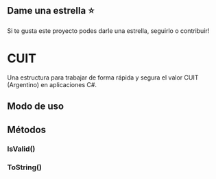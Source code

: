 ## Dame una estrella :star:
Si te gusta este proyecto podes darle una estrella, seguirlo o contribuir!

# CUIT
Una estructura para trabajar de forma rápida y segura el valor CUIT (Argentino) en aplicaciones C#.

## Modo de uso

## Métodos

### IsValid()

### ToString()
